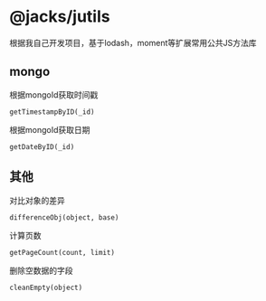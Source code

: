# @jacks/jutils

根据我自己开发项目，基于lodash，moment等扩展常用公共JS方法库

## mongo

根据mongoId获取时间戳

```
getTimestampByID(_id)
```

根据mongoId获取日期

```
getDateByID(_id)
```

## 其他

对比对象的差异

```
differenceObj(object, base)
```

计算页数

```
getPageCount(count, limit)
```

删除空数据的字段

```
cleanEmpty(object)
```